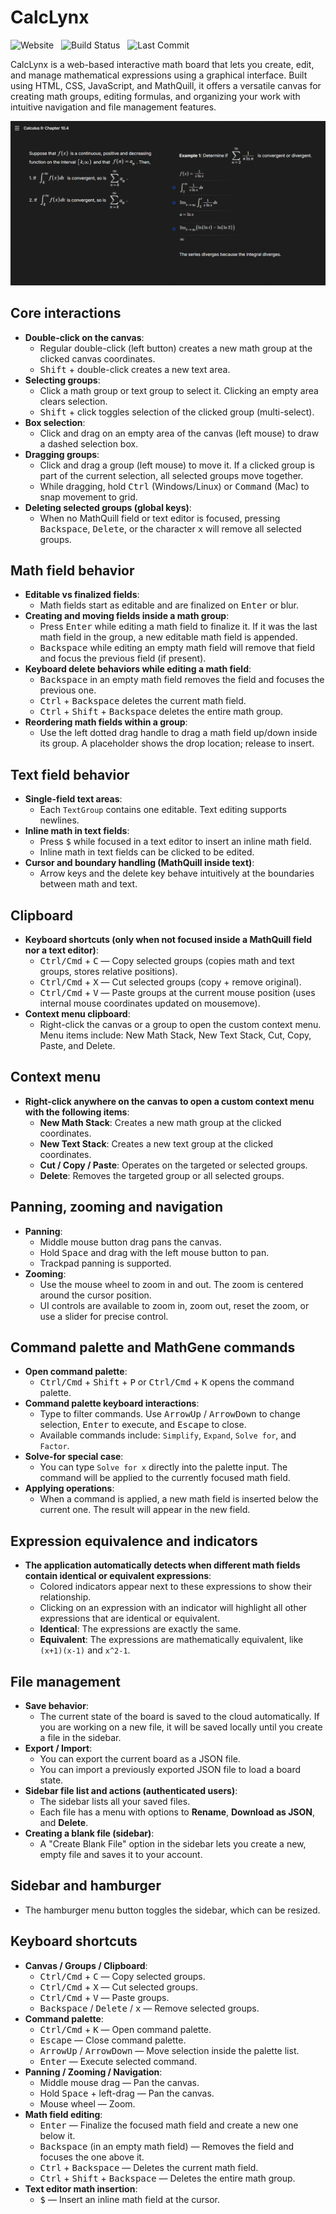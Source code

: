 # CalcLynx

![Website](https://img.shields.io/website?url=https%3A%2F%2Fmakaip.com%2Fcalclynx&up_color=00c59a&style=flat-square)​ &nbsp;
![Build Status](https://img.shields.io/github/actions/workflow/status/makaip/calclynx/static.yml?style=flat-square&color=00c59a) &nbsp;
![Last Commit](https://img.shields.io/github/last-commit/makaip/calclynx?style=flat-square&color=00c59a)

CalcLynx is a web-based interactive math board that lets you create, edit, and manage mathematical expressions using a graphical interface. Built using HTML, CSS, JavaScript, and MathQuill, it offers a versatile canvas for creating math groups, editing formulas, and organizing your work with intuitive navigation and file management features.

<p align="center">
  <img src="assets/landing/images/img1.png" alt="A picture of CalcLynx" />
</p>

## Core interactions

- **Double-click on the canvas**:
  - Regular double-click (left button) creates a new math group at the clicked canvas coordinates.
  - <kbd>Shift</kbd> + double-click creates a new text area.
- **Selecting groups**:
  - Click a math group or text group to select it. Clicking an empty area clears selection.
  - <kbd>Shift</kbd> + click toggles selection of the clicked group (multi-select).
- **Box selection**:
  - Click and drag on an empty area of the canvas (left mouse) to draw a dashed selection box.
- **Dragging groups**:
  - Click and drag a group (left mouse) to move it. If a clicked group is part of the current selection, all selected groups move together.
  - While dragging, hold <kbd>Ctrl</kbd> (Windows/Linux) or <kbd>Command</kbd> (Mac) to snap movement to grid.
- **Deleting selected groups (global keys)**:
  - When no MathQuill field or text editor is focused, pressing <kbd>Backspace</kbd>, <kbd>Delete</kbd>, or the character <kbd>x</kbd> will remove all selected groups.

## Math field behavior

- **Editable vs finalized fields**:
  - Math fields start as editable and are finalized on <kbd>Enter</kbd> or blur.
- **Creating and moving fields inside a math group**:
  - Press <kbd>Enter</kbd> while editing a math field to finalize it. If it was the last math field in the group, a new editable math field is appended.
  - <kbd>Backspace</kbd> while editing an empty math field will remove that field and focus the previous field (if present).
- **Keyboard delete behaviors while editing a math field**:
  - <kbd>Backspace</kbd> in an empty math field removes the field and focuses the previous one.
  - <kbd>Ctrl</kbd> + <kbd>Backspace</kbd> deletes the current math field.
  - <kbd>Ctrl</kbd> + <kbd>Shift</kbd> + <kbd>Backspace</kbd> deletes the entire math group.
- **Reordering math fields within a group**:
  - Use the left dotted drag handle to drag a math field up/down inside its group. A placeholder shows the drop location; release to insert.

## Text field behavior

- **Single-field text areas**:
  - Each `TextGroup` contains one editable. Text editing supports newlines.
- **Inline math in text fields**:
  - Press <kbd>$</kbd> while focused in a text editor to insert an inline math field.
  - Inline math in text fields can be clicked to be edited.
- **Cursor and boundary handling (MathQuill inside text)**:
  - Arrow keys and the delete key behave intuitively at the boundaries between math and text.

## Clipboard

- **Keyboard shortcuts (only when not focused inside a MathQuill field nor a text editor)**:
  - <kbd>Ctrl/Cmd</kbd> + <kbd>C</kbd> — Copy selected groups (copies math and text groups, stores relative positions).
  - <kbd>Ctrl/Cmd</kbd> + <kbd>X</kbd> — Cut selected groups (copy + remove original).
  - <kbd>Ctrl/Cmd</kbd> + <kbd>V</kbd> — Paste groups at the current mouse position (uses internal mouse coordinates updated on mousemove).
- **Context menu clipboard**:
  - Right-click the canvas or a group to open the custom context menu. Menu items include: New Math Stack, New Text Stack, Cut, Copy, Paste, and Delete.

## Context menu

- **Right-click anywhere on the canvas to open a custom context menu with the following items**:
  - **New Math Stack**: Creates a new math group at the clicked coordinates.
  - **New Text Stack**: Creates a new text group at the clicked coordinates.
  - **Cut / Copy / Paste**: Operates on the targeted or selected groups.
  - **Delete**: Removes the targeted group or all selected groups.

## Panning, zooming and navigation

- **Panning**:
  - Middle mouse button drag pans the canvas.
  - Hold <kbd>Space</kbd> and drag with the left mouse button to pan.
  - Trackpad panning is supported.
- **Zooming**:
  - Use the mouse wheel to zoom in and out. The zoom is centered around the cursor position.
  - UI controls are available to zoom in, zoom out, reset the zoom, or use a slider for precise control.

## Command palette and MathGene commands

- **Open command palette**:
  - <kbd>Ctrl/Cmd</kbd> + <kbd>Shift</kbd> + <kbd>P</kbd> or <kbd>Ctrl/Cmd</kbd> + <kbd>K</kbd> opens the command palette.
- **Command palette keyboard interactions**:
  - Type to filter commands. Use <kbd>ArrowUp</kbd> / <kbd>ArrowDown</kbd> to change selection, <kbd>Enter</kbd> to execute, and <kbd>Escape</kbd> to close.
  - Available commands include: `Simplify`, `Expand`, `Solve for`, and `Factor`.
- **Solve-for special case**:
  - You can type `Solve for x` directly into the palette input. The command will be applied to the currently focused math field.
- **Applying operations**:
  - When a command is applied, a new math field is inserted below the current one. The result will appear in the new field.

## Expression equivalence and indicators

- **The application automatically detects when different math fields contain identical or equivalent expressions**:
  - Colored indicators appear next to these expressions to show their relationship.
  - Clicking on an expression with an indicator will highlight all other expressions that are identical or equivalent.
  - **Identical**: The expressions are exactly the same.
  - **Equivalent**: The expressions are mathematically equivalent, like `(x+1)(x-1)` and `x^2-1`.

## File management

- **Save behavior**:
  - The current state of the board is saved to the cloud automatically. If you are working on a new file, it will be saved locally until you create a file in the sidebar.
- **Export / Import**:
  - You can export the current board as a JSON file.
  - You can import a previously exported JSON file to load a board state.
- **Sidebar file list and actions (authenticated users)**:
  - The sidebar lists all your saved files.
  - Each file has a menu with options to **Rename**, **Download as JSON**, and **Delete**.
- **Creating a blank file (sidebar)**:
  - A "Create Blank File" option in the sidebar lets you create a new, empty file and saves it to your account.

## Sidebar and hamburger

- The hamburger menu button toggles the sidebar, which can be resized.

## Keyboard shortcuts

- **Canvas / Groups / Clipboard**:
  - <kbd>Ctrl/Cmd</kbd> + <kbd>C</kbd> — Copy selected groups.
  - <kbd>Ctrl/Cmd</kbd> + <kbd>X</kbd> — Cut selected groups.
  - <kbd>Ctrl/Cmd</kbd> + <kbd>V</kbd> — Paste groups.
  - <kbd>Backspace</kbd> / <kbd>Delete</kbd> / <kbd>x</kbd> — Remove selected groups.
- **Command palette**:
  - <kbd>Ctrl/Cmd</kbd> + <kbd>K</kbd> — Open command palette.
  - <kbd>Escape</kbd> — Close command palette.
  - <kbd>ArrowUp</kbd> / <kbd>ArrowDown</kbd> — Move selection inside the palette list.
  - <kbd>Enter</kbd> — Execute selected command.
- **Panning / Zooming / Navigation**:
  - Middle mouse drag — Pan the canvas.
  - Hold <kbd>Space</kbd> + left-drag — Pan the canvas.
  - Mouse wheel — Zoom.
- **Math field editing**:
  - <kbd>Enter</kbd> — Finalize the focused math field and create a new one below it.
  - <kbd>Backspace</kbd> (in an empty math field) — Removes the field and focuses the one above it.
  - <kbd>Ctrl</kbd> + <kbd>Backspace</kbd> — Deletes the current math field.
  - <kbd>Ctrl</kbd> + <kbd>Shift</kbd> + <kbd>Backspace</kbd> — Deletes the entire math group.
- **Text editor math insertion**:
  - <kbd>$</kbd> — Insert an inline math field at the cursor.
